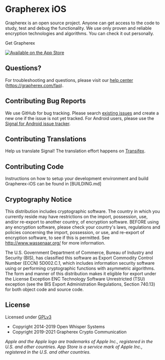 # Grapherex iOS

Grapherex is an open source project. Anyone can get access to the code to study, test and debug the functionality. We use only proven and reliable encryption technologies and algorithms. You can check it out personally.

Get Grapherex

[![Available on the App Store](http://cl.ly/WouG/Download_on_the_App_Store_Badge_US-UK_135x40.svg)](https://apps.apple.com/ru/app/grapherex/id1542360019?l=en)


## Questions?

For troubleshooting and questions, please visit our [help center](https://support.signal.org/) (https://grapherex.com/faq).

## Contributing Bug Reports

We use GitHub for bug tracking. Please search [existing issues](https://github.com/signalapp/signal-ios/issues) and create a new one if the issue is not yet tracked. For Android users, please use the [Signal for Android issue tracker](https://github.com/signalapp/signal-android/issues).

## Contributing Translations

Help us translate Signal! The translation effort happens on [Transifex](https://www.transifex.com/signalapp/signal-ios/).

## Contributing Code

Instructions on how to setup your development environment and build Grapherex-iOS can be found in [BUILDING.md]

## Cryptography Notice

This distribution includes cryptographic software. The country in which you currently reside may have restrictions on the import, possession, use, and/or re-export to another country, of encryption software.
BEFORE using any encryption software, please check your country's laws, regulations and policies concerning the import, possession, or use, and re-export of encryption software, to see if this is permitted.
See <http://www.wassenaar.org/> for more information.

The U.S. Government Department of Commerce, Bureau of Industry and Security (BIS), has classified this software as Export Commodity Control Number (ECCN) 5D002.C.1, which includes information security software using or performing cryptographic functions with asymmetric algorithms.
The form and manner of this distribution makes it eligible for export under the License Exception ENC Technology Software Unrestricted (TSU) exception (see the BIS Export Administration Regulations, Section 740.13) for both object code and source code.

## License

Licensed under [GPLv3](http://www.gnu.org/licenses/gpl-3.0.html)

- Copyright 2014-2019 Open Whisper Systems
- Copyright 2019-2021 Grapherex Crypto Communication

_Apple and the Apple logo are trademarks of Apple Inc., registered in the U.S. and other countries. App Store is a service mark of Apple Inc., registered in the U.S. and other countries._
